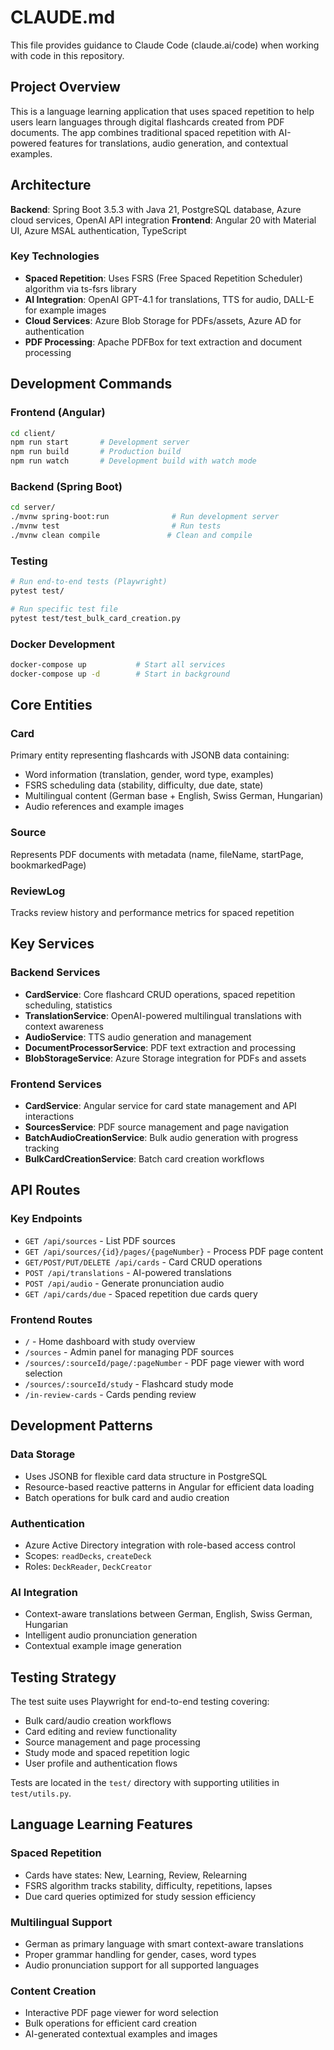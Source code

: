 # CLAUDE.md

This file provides guidance to Claude Code (claude.ai/code) when working with code in this repository.

## Project Overview

This is a language learning application that uses spaced repetition to help users learn languages through digital flashcards created from PDF documents. The app combines traditional spaced repetition with AI-powered features for translations, audio generation, and contextual examples.

## Architecture

**Backend**: Spring Boot 3.5.3 with Java 21, PostgreSQL database, Azure cloud services, OpenAI API integration
**Frontend**: Angular 20 with Material UI, Azure MSAL authentication, TypeScript

### Key Technologies
- **Spaced Repetition**: Uses FSRS (Free Spaced Repetition Scheduler) algorithm via ts-fsrs library
- **AI Integration**: OpenAI GPT-4.1 for translations, TTS for audio, DALL-E for example images  
- **Cloud Services**: Azure Blob Storage for PDFs/assets, Azure AD for authentication
- **PDF Processing**: Apache PDFBox for text extraction and document processing

## Development Commands

### Frontend (Angular)
```bash
cd client/
npm run start       # Development server
npm run build       # Production build
npm run watch       # Development build with watch mode
```

### Backend (Spring Boot)
```bash
cd server/
./mvnw spring-boot:run              # Run development server
./mvnw test                         # Run tests
./mvnw clean compile               # Clean and compile
```

### Testing
```bash
# Run end-to-end tests (Playwright)
pytest test/

# Run specific test file
pytest test/test_bulk_card_creation.py
```

### Docker Development
```bash
docker-compose up           # Start all services
docker-compose up -d        # Start in background
```

## Core Entities

### Card
Primary entity representing flashcards with JSONB data containing:
- Word information (translation, gender, word type, examples)
- FSRS scheduling data (stability, difficulty, due date, state)
- Multilingual content (German base + English, Swiss German, Hungarian)
- Audio references and example images

### Source  
Represents PDF documents with metadata (name, fileName, startPage, bookmarkedPage)

### ReviewLog
Tracks review history and performance metrics for spaced repetition

## Key Services

### Backend Services
- **CardService**: Core flashcard CRUD operations, spaced repetition scheduling, statistics
- **TranslationService**: OpenAI-powered multilingual translations with context awareness
- **AudioService**: TTS audio generation and management  
- **DocumentProcessorService**: PDF text extraction and processing
- **BlobStorageService**: Azure Storage integration for PDFs and assets

### Frontend Services
- **CardService**: Angular service for card state management and API interactions
- **SourcesService**: PDF source management and page navigation
- **BatchAudioCreationService**: Bulk audio generation with progress tracking
- **BulkCardCreationService**: Batch card creation workflows

## API Routes

### Key Endpoints
- `GET /api/sources` - List PDF sources
- `GET /api/sources/{id}/pages/{pageNumber}` - Process PDF page content
- `GET/POST/PUT/DELETE /api/cards` - Card CRUD operations
- `POST /api/translations` - AI-powered translations
- `POST /api/audio` - Generate pronunciation audio
- `GET /api/cards/due` - Spaced repetition due cards query

### Frontend Routes
- `/` - Home dashboard with study overview
- `/sources` - Admin panel for managing PDF sources
- `/sources/:sourceId/page/:pageNumber` - PDF page viewer with word selection
- `/sources/:sourceId/study` - Flashcard study mode
- `/in-review-cards` - Cards pending review

## Development Patterns

### Data Storage
- Uses JSONB for flexible card data structure in PostgreSQL
- Resource-based reactive patterns in Angular for efficient data loading
- Batch operations for bulk card and audio creation

### Authentication
- Azure Active Directory integration with role-based access control
- Scopes: `readDecks`, `createDeck`
- Roles: `DeckReader`, `DeckCreator`

### AI Integration
- Context-aware translations between German, English, Swiss German, Hungarian
- Intelligent audio pronunciation generation
- Contextual example image generation

## Testing Strategy

The test suite uses Playwright for end-to-end testing covering:
- Bulk card/audio creation workflows
- Card editing and review functionality  
- Source management and page processing
- Study mode and spaced repetition logic
- User profile and authentication flows

Tests are located in the `test/` directory with supporting utilities in `test/utils.py`.

## Language Learning Features

### Spaced Repetition
- Cards have states: New, Learning, Review, Relearning
- FSRS algorithm tracks stability, difficulty, repetitions, lapses
- Due card queries optimized for study session efficiency

### Multilingual Support
- German as primary language with smart context-aware translations
- Proper grammar handling for gender, cases, word types
- Audio pronunciation support for all supported languages

### Content Creation
- Interactive PDF page viewer for word selection
- Bulk operations for efficient card creation
- AI-generated contextual examples and images
